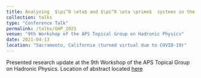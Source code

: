 ```yaml
---
title: Analyzing ￼$\pi^0 \eta$ and $\pi^0 \eta \prime$￼ systems in the search for exotic hybrid mesons at GlueX- GHP 
collection: talks
type: "Conference Talk"
permalink: /talks/GHP_2021
venue: "9th Workshop of the APS Topical Group on Hadronic Physics"
date: 2021-04-13
location: "Sacramento, California (turned virtual due to COVID-19)"
---
```


Presented research update at the 9th Workshop of the APS Topical Group on Hadronic Physics. Location of abstract located [here](https://indico.jlab.org/event/412/contributions/7768/)


